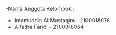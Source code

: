 -Nama Anggota Kelompok :

<ul>
  <li>Imamuddin Al Mustaqim - 2100018076</li>
  <li>Alfadra Faridl - 2100018064</li>
 </ul>
